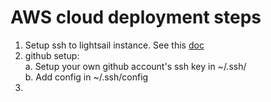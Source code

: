 # AWS cloud deployment steps  
1. Setup ssh to lightsail instance. See this [doc](https://lightsail.aws.amazon.com/ls/docs/en_us/articles/amazon-lightsail-ssh-using-terminal)
2. github setup:  
    a. Setup your own github account's ssh key in ~/.ssh/  
    b. Add config in ~/.ssh/config  
3. 